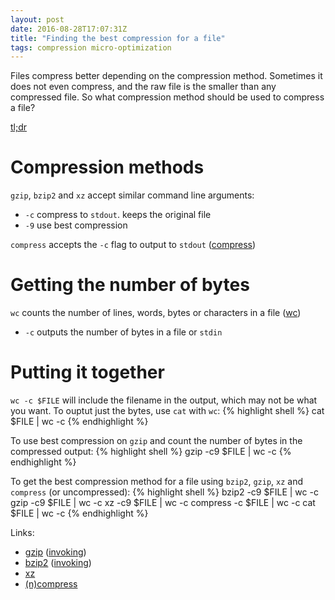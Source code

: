 ```yaml
---
layout: post
date: 2016-08-28T17:07:31Z
title: "Finding the best compression for a file"
tags: compression micro-optimization
---
```


Files compress better depending on the compression method. Sometimes it does not even compress, and the raw file is the smaller than any compressed file. So what compression method should be used to compress a file?

[tl;dr](#tldr)

# Compression methods

`gzip`, `bzip2` and `xz` accept similar command line arguments:
- `-c` compress to `stdout`. keeps the original file
- `-9` use best compression

`compress` accepts the `-c` flag to output to `stdout` ([compress])

# Getting the number of bytes

`wc` counts the number of lines, words, bytes or characters in a file ([wc])
- `-c` outputs the number of bytes in a file or `stdin`

# Putting it together

`wc -c $FILE` will include the filename in the output, which may not be what you want. To ouptut just the bytes, use `cat` with `wc`:
{% highlight shell %}
cat $FILE | wc -c
{% endhighlight %}

To use best compression on `gzip` and count the number of bytes in the compressed output:
{% highlight shell %}
gzip -c9 $FILE | wc -c
{% endhighlight %}

To get the best compression method for a file using `bzip2`, `gzip`, `xz` and `compress` (or uncompressed): <a name="tldr"></a>
{% highlight shell %}
bzip2 -c9 $FILE | wc -c
gzip -c9 $FILE | wc -c
xz -c9 $FILE | wc -c
compress -c $FILE | wc -c
cat $FILE | wc -c
{% endhighlight %}

Links:
- [gzip](https://www.gnu.org/software/gzip/)
    ([invoking](https://www.gnu.org/software/gzip/manual/html_node/Invoking-gzip.html#Invoking-gzip))
- [bzip2](http://bzip.org/)
    ([invoking](http://bzip.org/1.0.5/bzip2.txt))
- [xz](http://tukaani.org/xz/)
- [(n)compress](https://github.com/vapier/ncompress)

[wc]: http://pubs.opengroup.org/onlinepubs/9699919799/utilities/wc.html
[compress]: http://pubs.opengroup.org/onlinepubs/9699919799/utilities/compress.html
